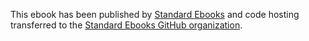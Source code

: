 This ebook has been published by [Standard Ebooks](https://standardebooks.org/ebooks/thomas-wolfe/look-homeward-angel) and code hosting transferred to the [Standard Ebooks GitHub organization](https://github.com/standardebooks/thomas-wolfe_look-homeward-angel).
